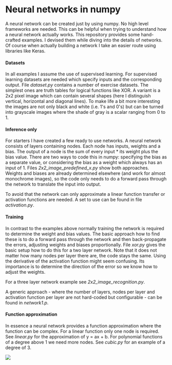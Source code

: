 # Neural networks in numpy

A neural network can be created just by using numpy. No high level frameworks are needed. This can be helpful when trying to understand how a neural network actually works. This repository provides some hand-crafted examples. I devised them while diving into the details of networks. Of course when actually building a network I take an easier route using libraries like Keras. 

#### Datasets
In all examples I assume the use of supervised learning. For supervised learning datasets are needed which specify inputs and the corresponding output. File *dataset.py* contains a number of exercise datasets. The simplest ones are truth tables for logical functions like XOR. A variant is a 2x2 pixel image which can contain several shapes (here I distinguish vertical, horizontal and diagonal lines). To make life a bit more interesting the images are not only black and white (i.e. 1's and 0's) but can be turned into grayscale images where the shade of gray is a scalar ranging from 0 to 1.

#### Inference only
For starters I have created a few ready to use networks. A neural network consists of layers containing nodes. Each node has inputs, weights and a bias. The output of a node is the sum of every input * its weight plus the bias value. There are two ways to code this in numpy: specifying the bias as a separate value, or considering the bias as a weight which always has an input of 1. Files *2x2_image_predefined_x.py* show both approaches. Weights and biases are already determined elsewhere (and work for almost monochrome images), so the code only needs to do a forward pass through the network to translate the input into output.

To avoid that the network can only approximate a linear function transfer or activation functions are needed. A set to use can be found in file *activation.py*.  

#### Training  
In contrast to the examples above normally training the network is required to determine the weight and bias values. The basic approach how to find these is to do a forward pass through the network and then back-propagate the errors, adjusting weights and biases proportionally. File *xor.py* gives the basic setup how to do this for a two layer network. Note that it does not matter how many nodes per layer there are, the code stays the same. Using the derivative of the activation function might seem confusing. Its importance is to determine the direction of the error so we know how to adjust the weights.

For a three layer network example see *2x2_image_recognition.py*.

A generic approach - where the number of layers, nodes per layer and activation function per layer are not hard-coded but configurable - can be found in *network1.p*. 

#### Function approximation
In essence a neural network provides a function approximation where the function can be complex. For a linear function only one node is required. See *linear.py* for the approximation of y = ax + b. For polynomial functions of a degree above 1 we need more nodes. See *cubic.py* for an example of a degree of 3.

![](https://github.com/erikdelange/Neural-networks-in-numpy/blob/master/cubic.png)
